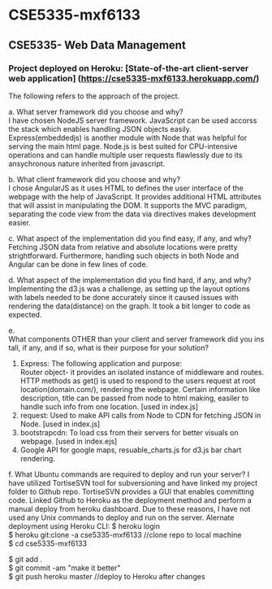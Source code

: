 # CSE5335-mxf6133
## CSE5335- Web Data Management
### Project deployed on Heroku: [State-of-the-art client-server web application] (https://cse5335-mxf6133.herokuapp.com/)

The following refers to the approach of the project.

a. What server framework did you choose and why?  
I have chosen NodeJS server framework. JavaScript can be used accorss the stack which enables handling JSON objects easily. Express(embeddedjs) is another module with Node that was helpful for serving the main html page. Node.js is best suited for CPU-intensive operations and can handle multiple user requests flawlessly due to its ansychronous nature inherited from javascript.

b. What client framework did you choose and why?  
I chose AngularJS as it uses HTML to defines the user interface of the webpage with the help of JavaScript. It provides additional HTML attributes that will assist in manipulating the DOM. It supports the MVC paradigm, separating the code view from the data via directives makes development easier.  

c. What aspect of the implementation did you find easy, if any, and why?  
Fetching JSON data from relative and absolute locations were pretty strightforward. Furthermore, handling such objects in both Node and Angular can be done in few lines of code. 

d. What aspect of the implementation did you find hard, if any, and why?   
Implementing the d3.js was a challenge, as setting up the layout options with labels needed to be done accurately since it caused issues with rendering the data(distance) on the graph. It took a bit longer to code as expected.  
 
e. What components OTHER than your client and server framework did you install, if any, and if so, what is their purpose for your solution?  
1. Express: The following application and purpose:  
	Router object- it provides an isolated instance of middleware and routes. HTTP methods as get() is used to respond to the users request at root location(domain.com/), rendering the webpage. Certain information like description, title can be passed from node to html making, easiler to handle such info from one location. [used in index.js]   
2. 	request: Used to make API calls from Node to CDN for fetching JSON in Node. [used in index.js]  
3.  bootstrapcdn: To load css from their servers for better visuals on webpage. [used in index.ejs]  
4. Google API for google maps, resuable_charts.js for d3.js bar chart rendering.  	 
  
f. What Ubuntu commands are required to deploy and run your server?
I have utilized TortiseSVN tool for subversioning and have linked my project folder to Github repo. TortiseSVN provides a GUI that enables committing code. Linked Github to Heroku as the deployment method and perform a manual deploy from heroku dashboard. Due to these reasons, I have not used any Unix commands to deploy and run on the server.
Alernate deployment using Heroku CLI:
$ heroku login  
$ heroku git:clone -a cse5335-mxf6133	//clone repo to local machine  
$ cd cse5335-mxf6133  

$ git add .  
$ git commit -am "make it better"  
$ git push heroku master				//deploy to Heroku after changes  
 

